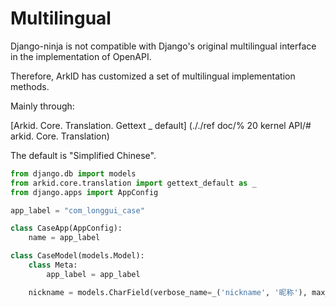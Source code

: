 # Multilingual

Django-ninja is not compatible with Django's original multilingual interface in the implementation of OpenAPI.

Therefore, ArkID has customized a set of multilingual implementation methods.

Mainly through:

[Arkid. Core. Translation. Gettext _ default] (././ref doc/% 20 kernel API/# arkid. Core. Translation)

The default is "Simplified Chinese".

```py
from django.db import models
from arkid.core.translation import gettext_default as _
from django.apps import AppConfig

app_label = "com_longgui_case"

class CaseApp(AppConfig):
    name = app_label

class CaseModel(models.Model):
    class Meta:
        app_label = app_label

    nickname = models.CharField(verbose_name=_('nickname', '昵称'), max_length=128)
```